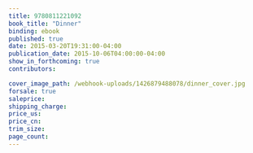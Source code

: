 ```yaml
---
title: 9780811221092
book_title: "Dinner"
binding: ebook
published: true
date: 2015-03-20T19:31:00-04:00
publication_date: 2015-10-06T04:00:00-04:00
show_in_forthcoming: true
contributors:

cover_image_path: /webhook-uploads/1426879488078/dinner_cover.jpg
forsale: true
saleprice:
shipping_charge:
price_us:
price_cn:
trim_size:
page_count:
---
```


